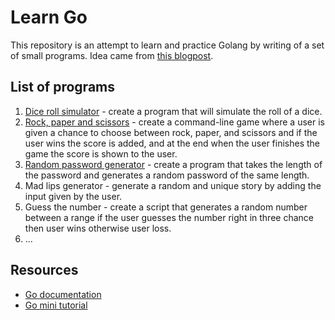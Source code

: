 # Learn Go

This repository is an attempt to learn and practice Golang by writing of a set of small programs. Idea came from [this blogpost](https://levelup.gitconnected.com/21-python-mini-projects-with-codes-c4126e4131e4).

## List of programs

1. [Dice roll simulator](./01_dice_roll_simulator/dice_roll.go) - create a program that will simulate the roll of a dice.
2. [Rock, paper and scissors](./02_rock_paper_scissors/rock_paper_scissors.go) - create a command-line game where a user is given a chance to choose between rock, paper, and scissors and if the user wins the score is added, and at the end when the user finishes the game the score is shown to the user.
3. [Random password generator](./03_random_password_generator/random_password_generator.go) - create a program that takes the length of the password and generates a random password of the same length.
4. Mad lips generator - generate a random and unique story by adding the input given by the user.
5. Guess the number - create a script that generates a random number between a range if the user guesses the number right in three chance then user wins otherwise user loss.
6. ...

## Resources

* [Go documentation](https://golang.org/doc/)
* [Go mini tutorial](https://medium.com/better-programming/go-4f365468dbd5)
